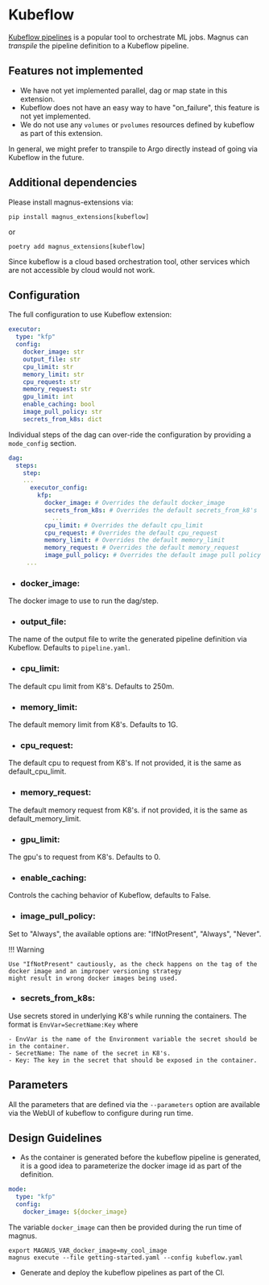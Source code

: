 # Kubeflow

[Kubeflow pipelines](https://www.kubeflow.org/docs/components/pipelines/v1/introduction/) is a popular tool to
orchestrate ML jobs. Magnus can *transpile* the pipeline definition to a Kubeflow pipeline.

## Features not implemented

- We have not yet implemented parallel, dag or map state in this extension.
- Kubeflow does not have an easy way to have "on_failure", this feature is not yet implemented.
- We do not use any ```volumes``` or ```pvolumes``` resources defined by kubeflow as part of this extension.

In general, we might prefer to transpile to Argo directly instead of going via Kubeflow in the future.

## Additional dependencies

Please install magnus-extensions via:

```pip install magnus_extensions[kubeflow]```

or

```poetry add magnus_extensions[kubeflow]```

Since kubeflow is a cloud based orchestration tool, other services which are not accessible by cloud would not work.

## Configuration

The full configuration to use Kubeflow extension:

```yaml
executor:
  type: "kfp"
  config:
    docker_image: str
    output_file: str
    cpu_limit: str
    memory_limit: str
    cpu_request: str
    memory_request: str
    gpu_limit: int
    enable_caching: bool
    image_pull_policy: str
    secrets_from_k8s: dict
```

Individual steps of the dag can over-ride the configuration by providing a ```mode_config``` section.

```yaml
dag:
  steps:
    step:
    ...
      executor_config:
        kfp:
          docker_image: # Overrides the default docker_image
          secrets_from_k8s: # Overrides the default secrets_from_k8's
            ...
          cpu_limit: # Overrides the default cpu_limit
          cpu_request: # Overrides the default cpu_request
          memory_limit: # Overrides the default memory_limit
          memory_request: # Overrides the default memory_request
          image_pull_policy: # Overrides the default image pull policy
     ...
```

- ### docker_image:

The docker image to use to run the dag/step.

- ### output_file:

The name of the output file to write the generated pipeline definition via Kubeflow.
Defaults to ```pipeline.yaml```.

- ### cpu_limit:

The default cpu limit from K8's. Defaults to 250m.

- ### memory_limit:

The default memory limit from K8's. Defaults to 1G.

- ### cpu_request:

The default cpu to request from K8's. If not provided, it is the same as default_cpu_limit.

- ### memory_request:

The default memory request from K8's. if not provided, it is the same as default_memory_limit.

- ### gpu_limit:

The gpu's to request from K8's. Defaults to 0.

- ### enable_caching:

Controls the caching behavior of Kubeflow, defaults to False.

- ### image_pull_policy:

Set to "Always", the available options are: "IfNotPresent", "Always", "Never".


!!! Warning

    Use "IfNotPresent" cautiously, as the check happens on the tag of the docker image and an improper versioning strategy
    might result in wrong docker images being used.

- ### secrets_from_k8s:

Use secrets stored in underlying K8's while running the containers.
The format is ```EnvVar=SecretName:Key``` where

    - EnvVar is the name of the Environment variable the secret should be in the container.
    - SecretName: The name of the secret in K8's.
    - Key: The key in the secret that should be exposed in the container.


## Parameters

All the parameters that are defined via the ```--parameters``` option are available via the WebUI of kubeflow to
configure during run time.


## Design Guidelines

- As the container is generated before the kubeflow pipeline is generated, it is a good idea to parameterize the docker
image id as part of the definition.

```yaml
mode:
  type: "kfp"
  config:
    docker_image: ${docker_image}

```

The variable ```docker_image``` can then be provided during the run time of magnus.

```shell
export MAGNUS_VAR_docker_image=my_cool_image
magnus execute --file getting-started.yaml --config kubeflow.yaml
```

- Generate and deploy the kubeflow pipelines as part of the CI.
